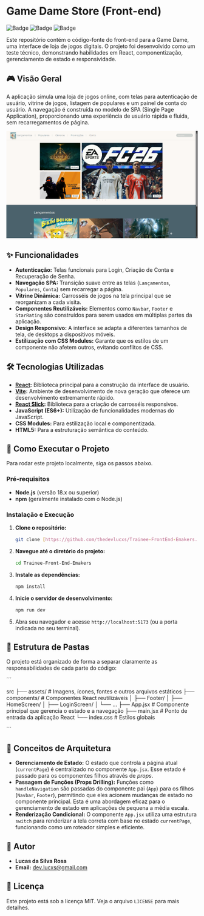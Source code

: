 # Game Dame Store (Front-end)

![Badge](https://img.shields.io/badge/status-conclu%C3%ADdo-green)
![Badge](https://img.shields.io/badge/react-18.2.0-blue)
![Badge](https://img.shields.io/badge/vite-5.2.0-purple)

Este repositório contém o código-fonte do front-end para a Game Dame, uma interface de loja de jogos digitais. O projeto foi desenvolvido como um teste técnico, demonstrando habilidades em React, componentização, gerenciamento de estado e responsividade.

## 🎮 Visão Geral

A aplicação simula uma loja de jogos online, com telas para autenticação de usuário, vitrine de jogos, listagem de populares e um painel de conta do usuário. A navegação é construída no modelo de SPA (Single Page Application), proporcionando uma experiência de usuário rápida e fluida, sem recarregamentos de página.

![Screenshot da Aplicação](./Screenshot.png)

## ✨ Funcionalidades

- **Autenticação:** Telas funcionais para Login, Criação de Conta e Recuperação de Senha.
- **Navegação SPA:** Transição suave entre as telas (`Lançamentos`, `Populares`, `Conta`) sem recarregar a página.
- **Vitrine Dinâmica:** Carrosséis de jogos na tela principal que se reorganizam a cada visita.
- **Componentes Reutilizáveis:** Elementos como `Navbar`, `Footer` e `StarRating` são construídos para serem usados em múltiplas partes da aplicação.
- **Design Responsivo:** A interface se adapta a diferentes tamanhos de tela, de desktops a dispositivos móveis.
- **Estilização com CSS Modules:** Garante que os estilos de um componente não afetem outros, evitando conflitos de CSS.

## 🛠️ Tecnologias Utilizadas

- **[React](https://react.dev/):** Biblioteca principal para a construção da interface de usuário.
- **[Vite](https://vitejs.dev/):** Ambiente de desenvolvimento de nova geração que oferece um desenvolvimento extremamente rápido.
- **[React Slick](https://react-slick.neostack.com/):** Biblioteca para a criação de carrosséis responsivos.
- **JavaScript (ES6+):** Utilização de funcionalidades modernas do JavaScript.
- **CSS Modules:** Para estilização local e componentizada.
- **HTML5:** Para a estruturação semântica do conteúdo.

## 🚀 Como Executar o Projeto

Para rodar este projeto localmente, siga os passos abaixo.

### Pré-requisitos

- **Node.js** (versão 18.x ou superior)
- **npm** (geralmente instalado com o Node.js)

### Instalação e Execução

1.  **Clone o repositório:**

    ```bash
    git clone [https://github.com/thedevlucxs/Trainee-FrontEnd-Emakers.git]
    ```

2.  **Navegue até o diretório do projeto:**

    ```bash
    cd Trainee-Front-End-Emakers
    ```

3.  **Instale as dependências:**

    ```bash
    npm install
    ```

4.  **Inicie o servidor de desenvolvimento:**

    ```bash
    npm run dev
    ```

5.  Abra seu navegador e acesse `http://localhost:5173` (ou a porta indicada no seu terminal).

## 📂 Estrutura de Pastas

O projeto está organizado de forma a separar claramente as responsabilidades de cada parte do código:

´´´

src
├── assets/ # Imagens, ícones, fontes e outros arquivos estáticos
├── components/ # Componentes React reutilizáveis
│ ├── Footer/
│ ├── HomeScreen/
│ ├── LoginScreen/
│ └── ...
├── App.jsx # Componente principal que gerencia o estado e a navegação
├── main.jsx # Ponto de entrada da aplicação React
└── index.css # Estilos globais

´´´

## 🧠 Conceitos de Arquitetura

- **Gerenciamento de Estado:** O estado que controla a página atual (`currentPage`) é centralizado no componente `App.jsx`. Esse estado é passado para os componentes filhos através de _props_.
- **Passagem de Funções (Props Drilling):** Funções como `handleNavigation` são passadas do componente pai (`App`) para os filhos (`Navbar`, `Footer`), permitindo que eles acionem mudanças de estado no componente principal. Esta é uma abordagem eficaz para o gerenciamento de estado em aplicações de pequena a média escala.
- **Renderização Condicional:** O componente `App.jsx` utiliza uma estrutura `switch` para renderizar a tela correta com base no estado `currentPage`, funcionando como um roteador simples e eficiente.

## 👤 Autor

- **Lucas da Silva Rosa**
- **Email:** dev.lucxs@gmail.com

## 📄 Licença

Este projeto está sob a licença MIT. Veja o arquivo `LICENSE` para mais detalhes.
